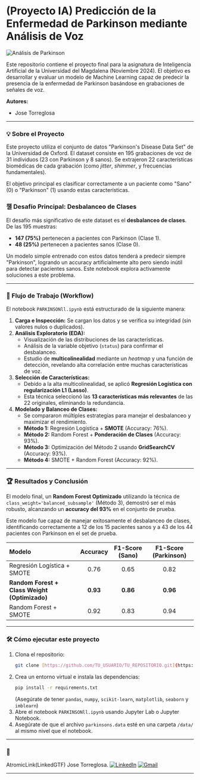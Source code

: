 # (Proyecto IA) Predicción de la Enfermedad de Parkinson mediante Análisis de Voz

![Análisis de Parkinson](https://i.imgur.com/83o0P68.png)

Este repositorio contiene el proyecto final para la asignatura de Inteligencia Artificial de la Universidad del Magdalena (Noviembre 2024). El objetivo es desarrollar y evaluar un modelo de Machine Learning capaz de predecir la presencia de la enfermedad de Parkinson basándose en grabaciones de señales de voz.

**Autores:**
* Jose Torreglosa
---

### 💡 Sobre el Proyecto

Este proyecto utiliza el conjunto de datos "Parkinson's Disease Data Set" de la Universidad de Oxford. El dataset consiste en 195 grabaciones de voz de 31 individuos (23 con Parkinson y 8 sanos). Se extrajeron 22 características biomédicas de cada grabación (como *jitter*, *shimmer*, y frecuencias fundamentales).

El objetivo principal es clasificar correctamente a un paciente como "Sano" (0) o "Parkinson" (1) usando estas características.

### 챌 Desafío Principal: Desbalanceo de Clases

El desafío más significativo de este dataset es el **desbalanceo de clases**. De las 195 muestras:
* **147 (75%)** pertenecen a pacientes con Parkinson (Clase 1).
* **48 (25%)** pertenecen a pacientes sanos (Clase 0).

Un modelo simple entrenado con estos datos tenderá a predecir siempre "Parkinson", logrando un accuracy artificialmente alto pero siendo inútil para detectar pacientes sanos. Este notebook explora activamente soluciones a este problema.

---

### 🔬 Flujo de Trabajo (Workflow)

El notebook `PARKINSONll.ipynb` está estructurado de la siguiente manera:

1.  **Carga e Inspección:** Se cargan los datos y se verifica su integridad (sin valores nulos o duplicados).
2.  **Análisis Exploratorio (EDA):**
    * Visualización de las distribuciones de las características.
    * Análisis de la variable objetivo (`status`) para confirmar el desbalanceo.
    * Estudio de **multicolinealidad** mediante un *heatmap* y una función de detección, revelando alta correlación entre muchas características de voz.
3.  **Selección de Características:**
    * Debido a la alta multicolinealidad, se aplicó **Regresión Logística con regularización L1 (Lasso)**.
    * Esta técnica seleccionó las **13 características más relevantes** de las 22 originales, eliminando la redundancia.
4.  **Modelado y Balanceo de Clases:**
    * Se compararon múltiples estrategias para manejar el desbalanceo y maximizar el rendimiento.
    * **Método 1:** Regresión Logística + **SMOTE** (Accuracy: 76%).
    * **Método 2:** Random Forest + **Ponderación de Clases** (Accuracy: 93%).
    * **Método 3:** Optimización del Método 2 usando **GridSearchCV** (Accuracy: 93%).
    * **Método 4:** SMOTE + Random Forest (Accuracy: 92%).

---

### 🏆 Resultados y Conclusión

El modelo final, un **Random Forest Optimizado** utilizando la técnica de `class_weight='balanced_subsample'` (Método 3), demostró ser el más robusto, alcanzando un **accuracy del 93%** en el conjunto de prueba.

Este modelo fue capaz de manejar exitosamente el desbalanceo de clases, identificando correctamente a 12 de los 15 pacientes sanos y a 43 de los 44 pacientes con Parkinson en el set de prueba.

| Modelo | Accuracy | F1-Score (Sano) | F1-Score (Parkinson) |
| :--- | :---: | :---: | :---: |
| Regresión Logística + SMOTE | 0.76 | 0.65 | 0.82 |
| **Random Forest + Class Weight (Optimizado)** | **0.93** | **0.86** | **0.96** |
| Random Forest + SMOTE | 0.92 | 0.83 | 0.94 |

---

### 🛠️ Cómo ejecutar este proyecto

1.  Clona el repositorio:
    ```sh
    git clone [https://github.com/TU_USUARIO/TU_REPOSITORIO.git](https://github.com/TU_USUARIO/TU_REPOSITORIO.git)
    ```
2.  Crea un entorno virtual e instala las dependencias:
    ```sh
    pip install -r requirements.txt
    ```
    (Asegúrate de tener `pandas`, `numpy`, `scikit-learn`, `matplotlib`, `seaborn` y `imblearn`)
3.  Abre el notebook `PARKINSONll.ipynb` usando Jupyter Lab o Jupyter Notebook.
4.  Asegúrate de que el archivo `parkinsons.data` esté en una carpeta `/data/` al mismo nivel que el notebook.

---

### 📩 

AtromicLink(LinkedGTF)
Jose Torreglosa.
[![LinkedIn](https://img.shields.io/badge/LinkedIn-0077B5?style=for-the-badge&logo=linkedin&logoColor=white)](https://www.linkedin.com/in/jtorreglosam/)
[![Gmail](https://img.shields.io/badge/Gmail-D14836?style=for-the-badge&logo=gmail&logoColor=white)](mailto:josddaniel1@gmail.com)

---

